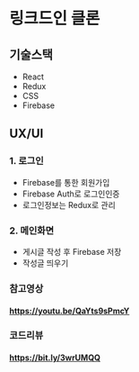 # 링크드인 클론

## 기술스택

- React
- Redux
- CSS
- Firebase

## UX/UI

### 1. 로그인
- Firebase를 통한 회원가입
- Firebase Auth로 로그인인증
- 로그인정보는 Redux로 관리

### 2. 메인화면
- 게시글 작성 후 Firebase 저장
- 작성글 띄우기

### 참고영상
#### https://youtu.be/QaYts9sPmcY

### 코드리뷰
#### https://bit.ly/3wrUMQQ
